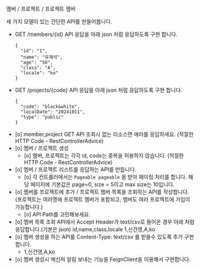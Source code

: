 
멤버 / 프로젝트 / 프로젝트 멤버

세 가지 모델이 있는 간단한 API를 만들어봅니다.


* GET /members/{id} API 응답을 아래 json 처럼 응답하도록 구현 합니다.
  ````
  {
    "id": "1",
    "name": "유재석",
    "age": "50",
    "class": "A",
    "locale": "ko"
  }
  ````
* GET /projects/{code} API 응답을 아래 json 처럼 응답하도록 구현 합니다.
  ````
  {
    "code": "black&white",
    "localDate": "20241011",
    "type": "public"
  }
  ````
* [o] member,project GET API 조회시 없는 리소스면 에러를 응답하세요. (적절한 HTTP Code - RestControllerAdvice)  
* [o] 멤버 / 프로젝트 생성
    * [o] 멤버, 프로젝트는 각각 id, code는 중복을 허용하지 않습니다. (적절한 HTTP Code - RestControllerAdvice)
* [o] 멤버 / 프로젝트 리스트를 응답하는 API를 만듭니다.
    * [o] 각 컨트롤러에서는 `Pageable pageable` 을 받아 페이징 처리를 합니다. 해당 페이지에 기본값은 page=0, size = 5이고 max size는 10입니다.
* [o] 멤버를 프로젝트에 추가 / 프로젝트 멤버 목록을 조회하는 API를 작성합니다. (프로젝트는 여러명에 프로젝트 멤버가 포함되고, 멤버도 여러 프로젝트에 가입이 가능합니다.)
    * [o] API Path를 고민해보세요. 
* [o]  멤버 목록 조회 API에서 Accept Header가 text/csv로 들어온 경우 아래 처럼 응답합니다.(기본은 json)
  id,name,class,locale
  1,신건영,A,ko
* [o] 멤버 생성을 하는 API를 Content-Type: text/csv 를 받을수 있도록 추가 구현 합니다. 
  * 1,신건영,A,ko
* [o] 멤버 생성시 메신저 알림 보내는 기능을 FeignClient을 이용해서 구현합니다.
